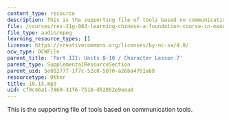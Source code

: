 ```yaml
---
content_type: resource
description: This is the supporting file of tools based on communication tools.
file: /courses/res-21g-003-learning-chinese-a-foundation-course-in-mandarin-spring-2011/cf9c46a1786931f67518d52052e9eea0_10.15.mp3
file_type: audio/mpeg
learning_resource_types: []
license: https://creativecommons.org/licenses/by-nc-sa/4.0/
ocw_type: OCWFile
parent_title: 'Part III: Units 8-10 / Character Lesson 7'
parent_type: SupplementalResourceSection
parent_uid: 5e882777-1f7c-52c8-5070-a26ba4701a68
resourcetype: Other
title: 10.15.mp3
uid: cf9c46a1-7869-31f6-7518-d52052e9eea0
---
```

This is the supporting file of tools based on communication tools.